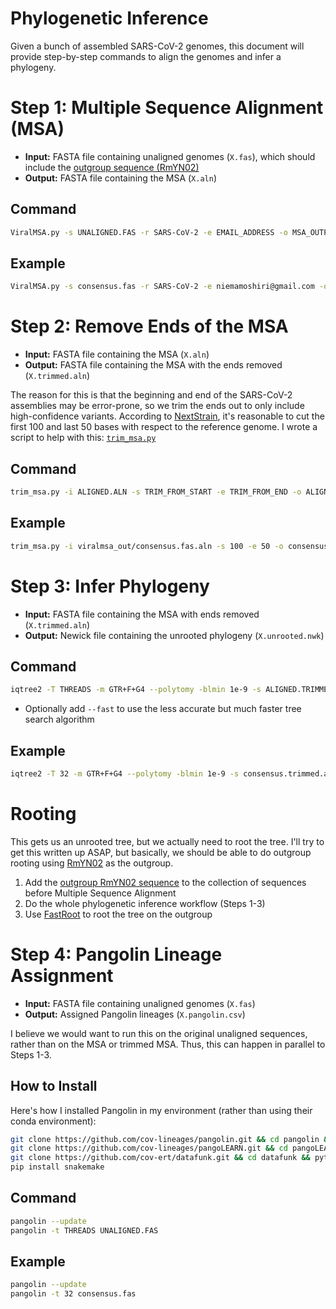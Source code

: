 # Phylogenetic Inference
Given a bunch of assembled SARS-CoV-2 genomes, this document will provide step-by-step commands to align the genomes and infer a phylogeny.

# Step 1: Multiple Sequence Alignment (MSA)
* **Input:** FASTA file containing unaligned genomes (`X.fas`), which should include the [outgroup sequence (RmYN02)](reference_genome/RmYN02.fas)
* **Output:** FASTA file containing the MSA (`X.aln`)

## Command
```bash
ViralMSA.py -s UNALIGNED.FAS -r SARS-CoV-2 -e EMAIL_ADDRESS -o MSA_OUTPUT_DIR -t THREADS
```

## Example
```bash
ViralMSA.py -s consensus.fas -r SARS-CoV-2 -e niemamoshiri@gmail.com -o viralmsa_out -t 32
```

# Step 2: Remove Ends of the MSA
* **Input:** FASTA file containing the MSA (`X.aln`)
* **Output:** FASTA file containing the MSA with the ends removed (`X.trimmed.aln`)

The reason for this is that the beginning and end of the SARS-CoV-2 assemblies may be error-prone, so we trim the ends out to only include high-confidence variants. According to [NextStrain](https://github.com/nextstrain/ncov/blob/b61864fba9c5cfd5b5b9a52518f9096a9e631a6e/defaults/parameters.yaml#L75), it's reasonable to cut the first 100 and last 50 bases with respect to the reference genome. I wrote a script to help with this: [`trim_msa.py`](https://github.com/niemasd/tools/blob/master/trim_msa.py)

## Command
```bash
trim_msa.py -i ALIGNED.ALN -s TRIM_FROM_START -e TRIM_FROM_END -o ALIGNED.TRIMMED.ALN
```

## Example
```bash
trim_msa.py -i viralmsa_out/consensus.fas.aln -s 100 -e 50 -o consensus.trimmed.aln
```

# Step 3: Infer Phylogeny
* **Input:** FASTA file containing the MSA with ends removed (`X.trimmed.aln`)
* **Output:** Newick file containing the unrooted phylogeny (`X.unrooted.nwk`)

## Command
```bash
iqtree2 -T THREADS -m GTR+F+G4 --polytomy -blmin 1e-9 -s ALIGNED.TRIMMED.ALN
```
* Optionally add `--fast` to use the less accurate but much faster tree search algorithm

## Example
```bash
iqtree2 -T 32 -m GTR+F+G4 --polytomy -blmin 1e-9 -s consensus.trimmed.aln
```

# Rooting
This gets us an unrooted tree, but we actually need to root the tree. I'll try to get this written up ASAP, but basically, we should be able to do outgroup rooting using [RmYN02](https://www.ncbi.nlm.nih.gov/pmc/articles/PMC7211627/) as the outgroup.

1. Add the [outgroup RmYN02 sequence](reference_genome/RmYN02.fas) to the collection of sequences before Multiple Sequence Alignment
2. Do the whole phylogenetic inference workflow (Steps 1-3)
3. Use [FastRoot](https://github.com/uym2/MinVar-Rooting) to root the tree on the outgroup

# Step 4: Pangolin Lineage Assignment
* **Input:** FASTA file containing unaligned genomes (`X.fas`)
* **Output:** Assigned Pangolin lineages (`X.pangolin.csv`)

I believe we would want to run this on the original unaligned sequences, rather than on the MSA or trimmed MSA. Thus, this can happen in parallel to Steps 1-3.

## How to Install
Here's how I installed Pangolin in my environment (rather than using their conda environment):

```bash
git clone https://github.com/cov-lineages/pangolin.git && cd pangolin && python setup.py install && cd .. && rm -rf pangolin
git clone https://github.com/cov-lineages/pangoLEARN.git && cd pangoLEARN && python setup.py install && cd .. && rm -rf pangoLEARN
git clone https://github.com/cov-ert/datafunk.git && cd datafunk && python setup.py install && cd .. && rm -rf datafunk
pip install snakemake
```

## Command
```bash
pangolin --update
pangolin -t THREADS UNALIGNED.FAS
```

## Example
```bash
pangolin --update
pangolin -t 32 consensus.fas
```
